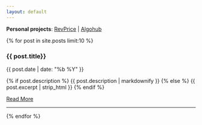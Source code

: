 ```yaml
---
layout: default
---
```

<!-- links -->
**Personal projects**: [RevPrice](http://price.liangzhang.io) | [Algohub](http://algohub.me)
<!-- Posts -->
{% for post in site.posts limit:10 %}
<h3>{{ post.title}}</h3>
<p><span class="glyphicon glyphicon-time"></span>{{ post.date | date: "%b %Y" }}</p>
<p>
{% if post.description %}
{{ post.description | markdownify }}
{% else %}
{{ post.excerpt | strip_html }}
{% endif %}
</p>
<a class="btn btn-primary" href="{{ post.url }}">Read More <span class="glyphicon glyphicon-chevron-right"></span></a>
<hr>
{% endfor %}

<!-- Pager -->
<!--ul class="pager">
    <li class="previous">
        <a href="#">&larr; Older</a>
    </li>
    <li class="next">
        <a href="#">Newer &rarr;</a>
    </li>
</ul-->
